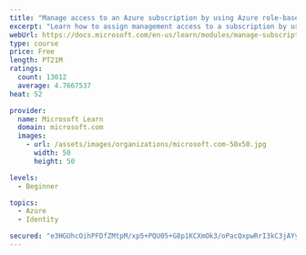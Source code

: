 ```yaml
---
title: "Manage access to an Azure subscription by using Azure role-based access control (RBAC)"
excerpt: "Learn how to assign management access to a subscription by using Azure role-based access control."
webUrl: https://docs.microsoft.com/en-us/learn/modules/manage-subscription-access-azure-rbac/
type: course
price: Free
length: PT21M
ratings:
  count: 13012
  average: 4.7667537
heat: 52

provider:
  name: Microsoft Learn
  domain: microsoft.com
  images:
    - url: /assets/images/organizations/microsoft.com-50x50.jpg
      width: 50
      height: 50

levels:
  - Beginner

topics:
  - Azure
  - Identity

secured: "e3HGUhcOihPFDfZMtpM/xp5+PQU05+G8p1KCXmOk3/oPacQxpwRrI3kC3jAYyj6/oZvRw3gffntX0IyU7H8+pNLeSiDapN1a78ujlG7GWHOKQZLIZd+47+tclX3v5/1T/Z4rd2Hitmn+y/xtEVmscbTRQDMEK4Pp+9ZBTEQ6Ch9/Ntn+Fw/R10A1PHLEMhbb4thA8Ttz8GhkbeO+AWv/ylQNsFRX+mcHSyuD3qH0Md6gIxglHswtOzCRaz1uL/ukCNjBw0pr/btq5yk8xWWdkUnpAdFPo3OLQQnEmBDfL3wgo8+HksG+Z+/ZhfQtkPoJWpGpwnK8NIRGWHh7gyt8VcibkIXm4euXShUnLPC44uuC6mqTAYfS9TvsaB/7k/jTWx5UnY1ocCMTbvKdX64SfWEXywiZmuL3Cr3ap/KVD22GD538oGRi8WaCl2hf3rbd;H3IJ8y89zrOAAHxHzhfWcQ=="
---
```


